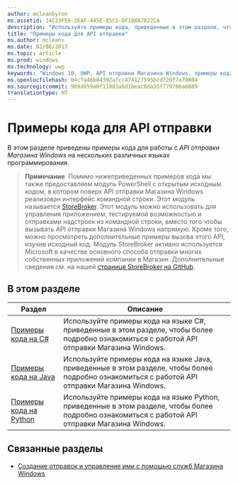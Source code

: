 ```yaml
---
author: mcleanbyron
ms.assetid: 14C23FE6-3EAF-445E-85C1-DF188A7822CA
description: "Используйте примеры кода, приведенные в этом разделе, чтобы более подробно ознакомиться с работой API для отправки приложений в Магазин Windows."
title: "Примеры кода для API отправки"
ms.author: mcleans
ms.date: 02/08/2017
ms.topic: article
ms.prod: windows
ms.technology: uwp
keywords: "Windows 10, UWP, API отправки Магазина Windows, примеры кода"
ms.openlocfilehash: 04cfa46b84392afcc474127595bcd720f7a70804
ms.sourcegitcommit: 909d859a0f11981a8d1beac0da35f779786a6889
translationtype: HT
---
```

# <a name="code-examples-for-the-submission-api"></a>Примеры кода для API отправки

В этом разделе приведены примеры кода для работы с *API отправки Магазина Windows* на нескольких различных языках программирования.

>**Примечание**&nbsp;&nbsp;Помимо нижеприведенных примеров кода мы также предоставляем модуль PowerShell с открытым исходным кодом, в котором поверх API отправки Магазина Windows реализован интерфейс командной строки. Этот модуль называется [StoreBroker](https://aka.ms/storebroker). Этот модуль можно использовать для управления приложением, тестируемой возможностью и отправками надстроек из командной строки, вместо того чтобы вызывать API отправки Магазина Windows напрямую. Кроме того, можно просмотреть дополнительные примеры вызова этого API, изучив исходный код. Модуль StoreBroker активно используется Microsoft в качестве основного способа отправки многих собственных приложений компании в Магазин. Дополнительные сведения см. на нашей [странице StoreBroker на GitHub](https://aka.ms/storebroker).

## <a name="in-this-section"></a>В этом разделе

| Раздел                                                                                                       | Описание                 |
|-------------------------------------------------------------------------------------------------------------|-----------------------------|
| [Примеры кода на C#](csharp-code-examples-for-the-windows-store-submission-api.md) | Используйте примеры кода на языке C#, приведенные в этом разделе, чтобы более подробно ознакомиться с работой API отправки Магазина Windows. |
| [Примеры кода на Java](java-code-examples-for-the-windows-store-submission-api.md) | Используйте примеры кода на языке Java, приведенные в этом разделе, чтобы более подробно ознакомиться с работой API отправки Магазина Windows. |
| [Примеры кода на Python](python-code-examples-for-the-windows-store-submission-api.md)  | Используйте примеры кода на языке Python, приведенные в этом разделе, чтобы более подробно ознакомиться с работой API отправки Магазина Windows.  |

## <a name="related-topics"></a>Связанные разделы

* [Создание отправок и управление ими с помощью служб Магазина Windows](create-and-manage-submissions-using-windows-store-services.md)
